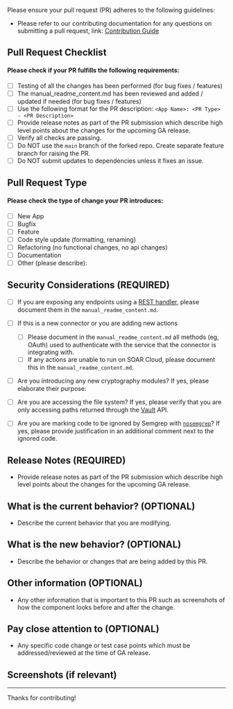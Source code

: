 
Please ensure your pull request (PR) adheres to the following guidelines:

- Please refer to our contributing documentation for any questions on submitting a pull request, link: [Contribution Guide](https://github.com/splunk-soar-connectors/.github/blob/main/.github/CONTRIBUTING.md)

## Pull Request Checklist

#### Please check if your PR fulfills the following requirements:
- [ ] Testing of all the changes has been performed (for bug fixes / features)
- [ ] The manual_readme_content.md has been reviewed and added / updated if needed (for bug fixes / features)
- [ ] Use the following format for the PR description: `<App Name>: <PR Type> - <PR Description>`
- [ ] Provide release notes as part of the PR submission which describe high level points about the changes for the upcoming GA release.
- [ ] Verify all checks are passing.
- [ ] Do NOT use the `main` branch of the forked repo. Create separate feature branch for raising the PR.
- [ ] Do NOT submit updates to dependencies unless it fixes an issue.
## Pull Request Type

#### Please check the type of change your PR introduces:
- [ ] New App
- [ ] Bugfix
- [ ] Feature
- [ ] Code style update (formatting, renaming)
- [ ] Refactoring (no functional changes, no api changes)
- [ ] Documentation
- [ ] Other (please describe):

## Security Considerations (REQUIRED)
- [ ] If you are exposing any endpoints using a [REST handler](https://docs.splunk.com/Documentation/SOAR/current/DevelopApps/RESTHandlers),
  please document them in the `manual_readme_content.md`.
- [ ] If this is a new connector or you are adding new actions
    - [ ] Please document in the `manual_readme_content.md` all methods (eg, OAuth) used to authenticate
      with the service that the connector is integrating with.
    - [ ] If any actions are unable to run on SOAR Cloud, please document this in the `manual_readme_content.md`.
- [ ] Are you introducing any new cryptography modules? If yes, please elaborate their purpose:
- [ ] Are you are accessing the file system? If yes, please verify that you are only accessing paths returned through
the [Vault](https://docs.splunk.com/Documentation/SOARonprem/5.2.1/DevelopApps/AppDevAPIRef#Vault) API.
- [ ] Are you are marking code to be ignored by Semgrep with [`nosemgrep`](https://semgrep.dev/docs/ignoring-files-folders-code/#ignoring-code-through-nosemgrep)?
If yes, please provide justification in an additional comment next to the ignored code.



## Release Notes (REQUIRED)
- Provide release notes as part of the PR submission which describe high level points about the changes for the upcoming GA release.

## What is the current behavior? (OPTIONAL)
- Describe the current behavior that you are modifying.

## What is the new behavior? (OPTIONAL)
- Describe the behavior or changes that are being added by this PR.


## Other information (OPTIONAL)
- Any other information that is important to this PR such as screenshots of how the component looks before and after the change.

## Pay close attention to (OPTIONAL)
- Any specific code change or test case points which must be addressed/reviewed at the time of GA release.

## Screenshots (if relevant)

---
Thanks for contributing!
